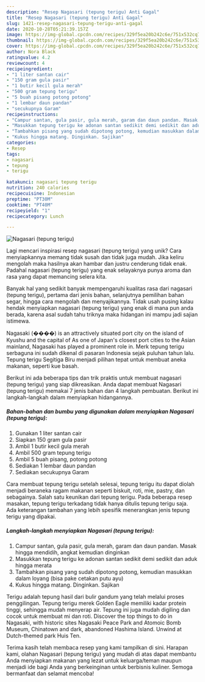 ```yaml
---
description: "Resep Nagasari (tepung terigu) Anti Gagal"
title: "Resep Nagasari (tepung terigu) Anti Gagal"
slug: 1421-resep-nagasari-tepung-terigu-anti-gagal
date: 2020-10-28T05:21:39.157Z
image: https://img-global.cpcdn.com/recipes/329f5ea20b242c6e/751x532cq70/nagasari-tepung-terigu-foto-resep-utama.jpg
thumbnail: https://img-global.cpcdn.com/recipes/329f5ea20b242c6e/751x532cq70/nagasari-tepung-terigu-foto-resep-utama.jpg
cover: https://img-global.cpcdn.com/recipes/329f5ea20b242c6e/751x532cq70/nagasari-tepung-terigu-foto-resep-utama.jpg
author: Nora Black
ratingvalue: 4.2
reviewcount: 4
recipeingredient:
- "1 liter santan cair"
- "150 gram gula pasir"
- "1 butir kecil gula merah"
- "500 gram tepung terigu"
- "5 buah pisang potong potong"
- "1 lembar daun pandan"
- "secukupnya Garam"
recipeinstructions:
- "Campur santan, gula pasir, gula merah, garam dan daun pandan. Masak hingga mendidih, angkat kemudian dinginkan"
- "Masukkan tepung terigu ke adonan santan sedikit demi sedikit dan aduk hingga merata"
- "Tambahkan pisang yang sudah dipotong potong, kemudian masukkan dalam loyang (bisa pake cetakan putu ayu)"
- "Kukus hingga matang. Dinginkan. Sajikan"
categories:
- Resep
tags:
- nagasari
- tepung
- terigu

katakunci: nagasari tepung terigu 
nutrition: 240 calories
recipecuisine: Indonesian
preptime: "PT30M"
cooktime: "PT40M"
recipeyield: "1"
recipecategory: Lunch

---
```



![Nagasari (tepung terigu)](https://img-global.cpcdn.com/recipes/329f5ea20b242c6e/751x532cq70/nagasari-tepung-terigu-foto-resep-utama.jpg)

Lagi mencari inspirasi resep nagasari (tepung terigu) yang unik? Cara menyiapkannya memang tidak susah dan tidak juga mudah. Jika keliru mengolah maka hasilnya akan hambar dan justru cenderung tidak enak. Padahal nagasari (tepung terigu) yang enak selayaknya punya aroma dan rasa yang dapat memancing selera kita.

Banyak hal yang sedikit banyak mempengaruhi kualitas rasa dari nagasari (tepung terigu), pertama dari jenis bahan, selanjutnya pemilihan bahan segar, hingga cara mengolah dan menyajikannya. Tidak usah pusing kalau hendak menyiapkan nagasari (tepung terigu) yang enak di mana pun anda berada, karena asal sudah tahu triknya maka hidangan ini mampu jadi sajian istimewa.

Nagasaki (����) is an attractively situated port city on the island of Kyushu and the capital of As one of Japan&#39;s closest port cities to the Asian mainland, Nagasaki has played a prominent role in. Merk tepung terigu serbaguna ini sudah dikenal di pasaran Indonesia sejak puluhan tahun lalu. Tepung terigu Segitiga Biru menjadi pilihan tepat untuk membuat aneka makanan, seperti kue basah.


Berikut ini ada beberapa tips dan trik praktis untuk membuat nagasari (tepung terigu) yang siap dikreasikan. Anda dapat membuat Nagasari (tepung terigu) memakai 7 jenis bahan dan 4 langkah pembuatan. Berikut ini langkah-langkah dalam menyiapkan hidangannya.

<!--inarticleads1-->

##### Bahan-bahan dan bumbu yang digunakan dalam menyiapkan Nagasari (tepung terigu):

1. Gunakan 1 liter santan cair
1. Siapkan 150 gram gula pasir
1. Ambil 1 butir kecil gula merah
1. Ambil 500 gram tepung terigu
1. Ambil 5 buah pisang, potong potong
1. Sediakan 1 lembar daun pandan
1. Sediakan secukupnya Garam


Cara membuat tepung terigu setelah selesai, tepung terigu itu dapat diolah menjadi beraneka ragam makanan seperti biskuit, roti, mie, pastry, dan sebagainya. Salah satu keunikan dari tepung terigu. Pada beberapa resep masakan, tepung terigu terkadang tidak hanya ditulis tepung terigu saja. Ada keterangan tambahan yang lebih spesifik menerangkan jenis tepung terigu yang dipakai. 

<!--inarticleads2-->

##### Langkah-langkah menyiapkan Nagasari (tepung terigu):

1. Campur santan, gula pasir, gula merah, garam dan daun pandan. Masak hingga mendidih, angkat kemudian dinginkan
1. Masukkan tepung terigu ke adonan santan sedikit demi sedikit dan aduk hingga merata
1. Tambahkan pisang yang sudah dipotong potong, kemudian masukkan dalam loyang (bisa pake cetakan putu ayu)
1. Kukus hingga matang. Dinginkan. Sajikan


Terigu adalah tepung hasil dari bulir gandum yang telah melalui proses penggilingan. Tepung terigu merek Golden Eagle memiliki kadar protein tinggi, sehingga mudah menyerap air. Tepung ini juga mudah digiling dan cocok untuk membuat mi dan roti. Discover the top things to do in Nagasaki, with historic sites Nagasaki Peace Park and Atomoic Bomb Museum, Chinatown and dark, abandoned Hashima Island. Unwind at Dutch-themed park Huis Ten. 

Terima kasih telah membaca resep yang kami tampilkan di sini. Harapan kami, olahan Nagasari (tepung terigu) yang mudah di atas dapat membantu Anda menyiapkan makanan yang lezat untuk keluarga/teman maupun menjadi ide bagi Anda yang berkeinginan untuk berbisnis kuliner. Semoga bermanfaat dan selamat mencoba!
